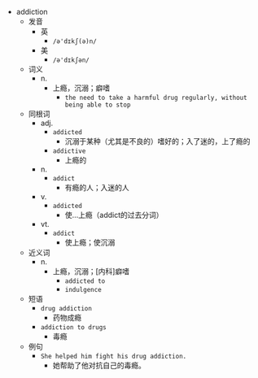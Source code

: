- addiction
  - 发音
    - 英
      - `/ə'dɪkʃ(ə)n/`
    - 美
      - `/ə'dɪkʃən/`
  - 词义
    - n.
      - 上瘾，沉溺；癖嗜
        - `the need to take a harmful drug regularly, without being able to stop`
  - 同根词
    - adj.
      - `addicted`
        - 沉溺于某种（尤其是不良的）嗜好的；入了迷的，上了瘾的
      - `addictive`
        - 上瘾的
    - n.
      - `addict`
        - 有瘾的人；入迷的人
    - v.
      - `addicted`
        - 使…上瘾（addict的过去分词）
    - vt.
      - `addict`
        - 使上瘾；使沉溺
  - 近义词
    - n.
      - 上瘾，沉溺；[内科]癖嗜
        - `addicted to`
        - `indulgence`
  - 短语
    - `drug addiction`
      - 药物成瘾 
    - `addiction to drugs`
      - 毒瘾 
  - 例句
    - `She helped him fight his drug addiction.`
      - 她帮助了他对抗自己的毒瘾。

